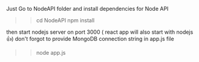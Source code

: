 Just Go to NodeAPI folder and install dependencies for Node API
>> cd NodeAPI
>> npm install 

then start nodejs server on port 3000 ( react app will also start with nodejs 👍)
don't forgot to provide MongoDB connection string in app.js file
>> node app.js 




